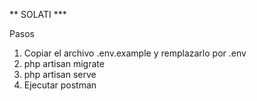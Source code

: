 ** SOLATI ***

Pasos 
1. Copiar el archivo .env.example y remplazarlo por .env
2. php artisan migrate
3. php artisan serve  
4. Ejecutar postman
